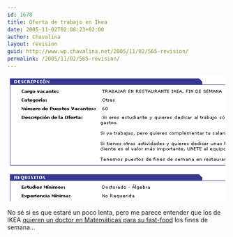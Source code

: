 ```yaml
---
id: 1678
title: Oferta de trabajo en Ikea
date: 2005-11-02T02:08:23+02:00
author: Chavalina
layout: revision
guid: http://www.wp.chavalina.net/2005/11/02/565-revision/
permalink: /2005/11/02/565-revision/
---
```

<p class="imgcentro">
  <img src="/imagenes/fotos/oferta-ikea.gif" alt="Se requiere doctor en álgebra para trabajo en el restaurante de IKEA en Murcia" />
</p>

No sé si es que estaré un poco lenta, pero me parece entender que los de IKEA <a href="http://www.infojobs.net/visualizar_oferta.ij/of_codigo=577451524536110631975015554685&palabra=" target="_blank">quieren un doctor en Matemáticas para su fast-food</a> los fines de semana…